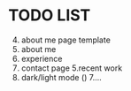 # TODO LIST



 4. about me page template
   1. about me 
   2. experience
   4. contact page
 5.recent work
 6. dark/light mode ()
7....


